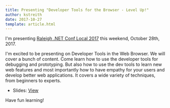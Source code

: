 ```yaml
---
title: Presenting "Developer Tools for the Browser - Level Up!"
author: kstreith 
date: 2017-10-27
template: article.html
---
```


I'm presenting [Raleigh .NET Conf Local 2017](https://www.meetup.com/TRINUG/events/237900403/) this weekend, October 28th, 2017.
 
I'm excited to be presenting on Developer Tools in the Web Browser. We will cover a bunch of content. Come learn how to use the developer tools for debugging and prototyping. But also how to use the dev tools to learn new web features and most importantly how to have empathy for your users and develop better web applications. It covers a wide variety of techniques, from beginners to experts.

* Slides: <a href="http://itsnull.com/presentations/devtools2017/">View</a>

Have fun learning!